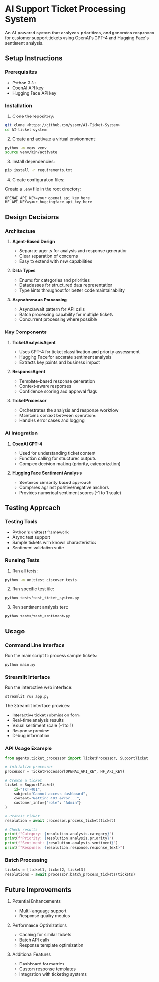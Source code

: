 # AI Support Ticket Processing System

An AI-powered system that analyzes, prioritizes, and generates responses for customer support tickets using OpenAI's GPT-4 and Hugging Face's sentiment analysis.

## Setup Instructions

### Prerequisites
- Python 3.8+
- OpenAI API key
- Hugging Face API key

### Installation

1. Clone the repository:
```bash
git clone <https://github.com/yssxr/AI-Ticket-System>
cd AI-ticket-system
```

2. Create and activate a virtual environment:
```bash
python -m venv venv
source venv/bin/activate  
```

3. Install dependencies:
```bash
pip install -r requirements.txt
```

4. Create configuration files:

Create a `.env` file in the root directory:
```env
OPENAI_API_KEY=your_openai_api_key_here
HF_API_KEY=your_huggingface_api_key_here
```


## Design Decisions

### Architecture

1. **Agent-Based Design**
   - Separate agents for analysis and response generation
   - Clear separation of concerns
   - Easy to extend with new capabilities

2. **Data Types**
   - Enums for categories and priorities
   - Dataclasses for structured data representation
   - Type hints throughout for better code maintainability

3. **Asynchronous Processing**
   - Async/await pattern for API calls
   - Batch processing capability for multiple tickets
   - Concurrent processing where possible

### Key Components

1. **TicketAnalysisAgent**
   - Uses GPT-4 for ticket classification and priority assessment
   - Hugging Face for accurate sentiment analysis
   - Extracts key points and business impact

2. **ResponseAgent**
   - Template-based response generation
   - Context-aware responses
   - Confidence scoring and approval flags

3. **TicketProcessor**
   - Orchestrates the analysis and response workflow
   - Maintains context between operations
   - Handles error cases and logging

### AI Integration

1. **OpenAI GPT-4**
   - Used for understanding ticket content
   - Function calling for structured outputs
   - Complex decision making (priority, categorization)

2. **Hugging Face Sentiment Analysis**
   - Sentence similarity based approach
   - Compares against positive/negative anchors
   - Provides numerical sentiment scores (-1 to 1 scale)

## Testing Approach

### Testing Tools
- Python's unittest framework
- Async test support
- Sample tickets with known characteristics
- Sentiment validation suite

### Running Tests

1. Run all tests:
```bash
python -m unittest discover tests
```

2. Run specific test file:
```bash
python tests/test_ticket_system.py
```

3. Run sentiment analysis test:
```bash
python tests/test_sentiment.py
```

## Usage

### Command Line Interface
Run the main script to process sample tickets:
```bash
python main.py
```

### Streamlit Interface
Run the interactive web interface:
```bash
streamlit run app.py
```

The Streamlit interface provides:
- Interactive ticket submission form
- Real-time analysis results
- Visual sentiment scale (-1 to 1)
- Response preview
- Debug information

### API Usage Example
```python
from agents.ticket_processor import TicketProcessor, SupportTicket

# Initialize processor
processor = TicketProcessor(OPENAI_API_KEY, HF_API_KEY)

# Create a ticket
ticket = SupportTicket(
    id="TKT-001",
    subject="Cannot access dashboard",
    content="Getting 403 error...",
    customer_info={"role": "Admin"}
)

# Process ticket
resolution = await processor.process_ticket(ticket)

# Check results
print(f"Category: {resolution.analysis.category}")
print(f"Priority: {resolution.analysis.priority}")
print(f"Sentiment: {resolution.analysis.sentiment}")
print(f"Response: {resolution.response.response_text}")
```

### Batch Processing
```python
tickets = [ticket1, ticket2, ticket3]
resolutions = await processor.batch_process_tickets(tickets)
```

## Future Improvements

1. Potential Enhancements
   - Multi-language support
   - Response quality metrics

2. Performance Optimizations
   - Caching for similar tickets
   - Batch API calls
   - Response template optimization

3. Additional Features
   - Dashboard for metrics
   - Custom response templates
   - Integration with ticketing systems